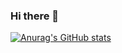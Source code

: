 ### Hi there 👋
[![Anurag's GitHub stats](https://github-readme-stats.vercel.app/api?username=Buster52&theme=radical&show_icons=true)](https://github.com/anuraghazra/github-readme-stats)
<!--
**Buster52/Buster52** is a ✨ _special_ ✨ repository because its `README.md` (this file) appears on your GitHub profile.

Here are some ideas to get you started:

- 🔭 I’m currently working on ...
- 🌱 I’m currently learning ...
- 👯 I’m looking to collaborate on ...
- 🤔 I’m looking for help with ...
- 💬 Ask me about ...
- 📫 How to reach me: ...
- 😄 Pronouns: ...
- ⚡ Fun fact: ...
-->
